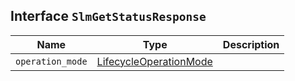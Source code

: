 ## Interface `SlmGetStatusResponse`

| Name | Type | Description |
| - | - | - |
| `operation_mode` | [LifecycleOperationMode](./LifecycleOperationMode.md) | &nbsp; |

